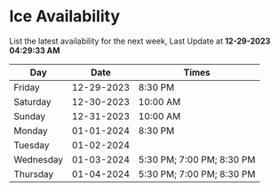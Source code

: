 # Ice Availability

List the latest availability for the next week, Last Update at **12-29-2023 04:29:33 AM**

| Day         | Date        | Times       |
| ----------- | ----------- | ----------- |
|Friday|12-29-2023|8:30 PM|
|Saturday|12-30-2023|10:00 AM|
|Sunday|12-31-2023|10:00 AM|
|Monday|01-01-2024|8:30 PM|
|Tuesday|01-02-2024||
|Wednesday|01-03-2024|5:30 PM; 7:00 PM; 8:30 PM|
|Thursday|01-04-2024|5:30 PM; 7:00 PM; 8:30 PM|

